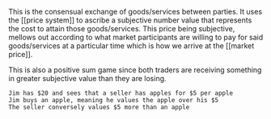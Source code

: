 This is the consensual exchange of goods/services between parties. It uses the [[price system]] to ascribe a subjective number value that represents the cost to attain those goods/services.
This price being subjective, mellows out according to what market participants are willing to pay for said goods/services at a particular time which is how we arrive at the [[market price]].

This is also a positive sum game since both traders are receiving something in greater subjective value than they are losing.

```
Jim has $20 and sees that a seller has apples for $5 per apple
Jim buys an apple, meaning he values the apple over his $5
The seller conversely values $5 more than an apple
```